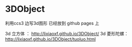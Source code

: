 # 3DObject

利用ccs3 边写3d图形 已经放到 github pages 上

3d 立方体 ： http://lixiaoxf.github.io/3DObject/
3d 菱形陀螺：http://lixiaoxf.github.io/3DObject/tuoluo.html
